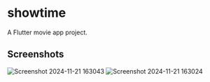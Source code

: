 # showtime

A Flutter movie app project.

## Screenshots

![Screenshot 2024-11-21 163043](https://github.com/user-attachments/assets/acb278f1-d8a0-44e9-9df5-5b8694c2aac8)
![Screenshot 2024-11-21 163024](https://github.com/user-attachments/assets/bd6b6358-e28d-4a9f-9c5a-6ff8e0540db9)
